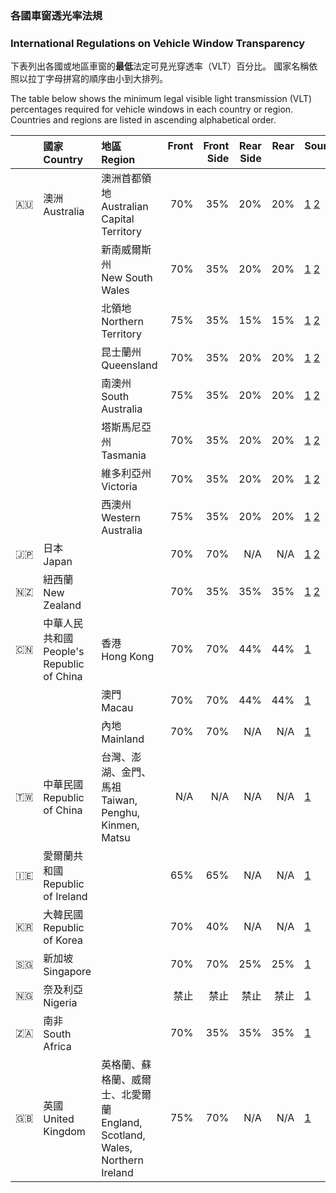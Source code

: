 ### 各國車窗透光率法規
### International Regulations on Vehicle Window Transparency

下表列出各國或地區車窗的**最低**法定可見光穿透率（VLT）百分比。
國家名稱依照以拉丁字母拼寫的順序由小到大排列。

The table below shows the minimum legal visible light transmission (VLT) percentages required for vehicle windows in each country or region. Countries and regions are listed in ascending alphabetical order.

| | 國家<br>Country | 地區<br>Region| Front<br>&nbsp; | Front<br>Side | Rear<br>Side | Rear<br>&nbsp; | Sources<br>&nbsp; |
|:--|:--|:--|-:|--:|--:|--:|:--|
| 🇦🇺 | 澳洲<br>Australia | 澳洲首都領地<br>Australian Capital Territory | 70% | 35% | 20% | 20% | [1](https://australiatintlaws.com/) [2](https://www.accesscanberra.act.gov.au/driving-transport-and-parking/registration/vehicle-windscreen-and-window-tinting) |
| | | 新南威爾斯州<br>New South Wales | 70% | 35% | 20% | 20% | [1](https://australiatintlaws.com/) [2](https://legislation.nsw.gov.au/view/whole/html/inforce/current/sl-2017-0451) |
| | | 北領地<br>Northern Territory | 75% | 35% | 15% | 15% | [1](https://australiatintlaws.com/) [2](https://nt.gov.au/driving/rego/vehicle-compliance-and-modification/vehicle-accessories) |
| | | 昆士蘭州<br>Queensland | 70% | 35% | 20% | 20% | [1](https://australiatintlaws.com/) [2](https://www.legislation.qld.gov.au/view/whole/html/inforce/2024-12-26/sl-2021-0114) |
| | | 南澳州<br>South Australia | 75% | 35% | 20% | 20% | [1](https://australiatintlaws.com/) [2](https://www.sa.gov.au/topics/driving-and-transport/vehicles/vehicle-standards-and-modifications/window-tinting)|
| | | 塔斯馬尼亞州<br>Tasmania | 70% | 35% | 20% | 20% | [1](https://australiatintlaws.com/) [2](https://www.legislation.tas.gov.au/view/html/inforce/current/sr-2024-015) |
| | | 維多利亞州<br>Victoria | 70% | 35% | 20% | 20% | [1](https://australiatintlaws.com/) [2](transport.vic.gov.au/road-rules-and-safety/window-tinting) |
| | | 西澳州<br>Western Australia | 75% | 35% | 20% | 20% | [1](https://australiatintlaws.com/) [2](https://www.legislation.wa.gov.au/legislation/prod/filestore.nsf/FileURL/mrdoc_28719.htm/%24FILE/Road%20Traffic%20(Vehicles)%20Regulations%202014%20-%20[00-g0-00].html) |
| 🇯🇵 | 日本<br>Japan | | 70% | 70% | N/A | N/A | [1](https://www.mlit.go.jp/jidosha/jidosha/tenkenseibi/huseikaizou/h1/h1-2/) [2](https://www.mlit.go.jp/jidosha/content/S195.pdf) |
| 🇳🇿 | 紐西蘭<br>New Zealand | | 70% | 35% | 35% | 35% | [1](https://www.nzta.govt.nz/vehicles/warrants-and-certificates/vehicle-equipment/vehicle-windows-wipers-and-mirrors/) [2](https://vehicleinspection.nzta.govt.nz/virms/in-service-wof-and-cof/light-psvs/vision/glazing) |
| 🇨🇳 | 中華人民共和國<br>People's Republic of China | 香港<br>Hong Kong | 70% | 70% | 44% | 44% | [1](https://www.td.gov.hk/filemanager/sc/content_4808/item1.4.pdf) |
| | | 澳門<br>Macau | 70% | 70% | 44% | 44% | [1](https://bo.io.gov.mo/bo/i/93/17/codestcn/declei17an.asp) |
| | | 內地<br>Mainland | 70% | 70% | N/A | N/A | [1](https://openstd.samr.gov.cn/bzgk/gb/newGbInfo?hcno=06A0C376A0CA7B14E93106194C99730F) |
| 🇹🇼 | 中華民國<br>Republic of China | 台灣、澎湖、金門、馬祖<br>Taiwan, Penghu, Kinmen, Matsu | N/A | N/A | N/A | N/A | [1](https://taiwannews.com.tw/news/6108145) |
| 🇮🇪 | 愛爾蘭共和國<br>Republic of Ireland | | 65% | 65% | N/A | N/A | [1](https://www.rsa.ie/road-safety/road-users/vehicle-components/vehicle-glass/window-tinting) |
| 🇰🇷 | 大韓民國<br>Republic of Korea | | 70% | 40% | N/A | N/A | [1](https://elaw.klri.re.kr/eng_service/lawView.do?hseq=51393&lang=ENG) |
| 🇸🇬 | 新加坡<br>Singapore | | 70% | 70% | 25% | 25% | [1](https://onemotoring.lta.gov.sg/content/onemotoring/home/owning/modification.html) |
| 🇳🇬 | 奈及利亞<br>Nigeria | | 禁止 | 禁止 | 禁止 | 禁止 | [1](https://www.commonlii.org/ng/legis/num_act/mvotgd447/) |
| 🇿🇦 | 南非<br>South Africa | | 70% | 35% | 35% | 35% | [1](http://www.kzntransport.gov.za/reading_room/acts/national/NRTA%20Regs%20Part%201.pdf) |
| 🇬🇧 | 英國<br>United Kingdom | 英格蘭、蘇格蘭、威爾士、北愛爾蘭<br>England, Scotland, Wales, Northern Ireland | 75% | 70% | N/A | N/A | [1](https://www.gov.uk/tinted-vehicle-window-rules) |
